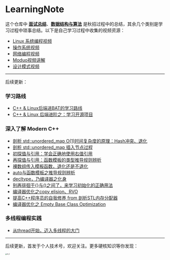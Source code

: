 # LearningNote

这个仓库中 **[面试总结](https://github.com/szza/LearningNote/tree/master/1.%E9%9D%A2%E8%AF%95%E6%80%BB%E7%BB%93)**、**[数据结构与算法](https://github.com/szza/LearningNote/tree/master/2.%E6%95%B0%E6%8D%AE%E7%BB%93%E6%9E%84%E4%B8%8E%E7%AE%97%E6%B3%95)**  是秋招过程中的总结，其余几个类别是学习过程中琐事总结。以下是自己学习过程中收集的视频资源：

+ [Linux 系统编程视频](https://www.bilibili.com/video/BV1dt411f7TZ?p=3)
+ [操作系统视频](https://www.bilibili.com/video/BV1YE411D7nH?from=search&seid=6559705588340463788)
+ [网络编程视频](https://www.bilibili.com/video/BV1eb411F74G)
+ [Moduo视频讲解](https://www.bilibili.com/video/BV11b411q7zr)
+ [设计模式视频](https://www.bilibili.com/video/BV1kW411P7KS?from=search&seid=1006917398839692361)

---

后续更新：

### 学习路线
+ [C++ & Linux后端进BAT的学习路线](https://mp.weixin.qq.com/s?__biz=MzkyMjIxMzIxNA==&mid=2247483878&idx=1&sn=41660c3f2567fa1cfb796ca8215f62ac&chksm=c1f68fd7f68106c196e7ccf1c60826434240e54c6a2b4530fc705dda7232d4bee513e7bce4fb&token=327902945&lang=zh_CN#rd)
+ [C++ & Linux 后端进阶之：学习开源项目](https://mp.weixin.qq.com/s?__biz=MzkyMjIxMzIxNA==&mid=2247484113&idx=1&sn=84118e75d14fddee3c8715d1cf556860&chksm=c1f68ce0f68105f68afea2d7d6a643657dac403965f1109e319970c6a87c3d222ac9a15552ae&token=327902945&lang=zh_CN#rd)

### 深入了解 Modern C++
+ [剖析 std::unordered_map O(1)时间复杂度的原理：Hash冲突、退化](https://mp.weixin.qq.com/s?__biz=MzkyMjIxMzIxNA==&mid=2247483656&idx=1&sn=a204fedfbf2cf7f2023979c56b756c8a&chksm=c1f68f39f681062fe0e31f2a07fd576ff8fcb3b3016bf024afa8703520390ca7fa3b257997da&token=327902945&lang=zh_CN#rd)
+ [剖析 std::unordered_map 插入节点过程](https://mp.weixin.qq.com/s?__biz=MzkyMjIxMzIxNA==&mid=2247483848&idx=1&sn=d459a04730a4e56653452eae9f71d424&chksm=c1f68ff9f68106ef0c606d105f8a25d9e0e7e241faf3bbf4b92b7d0484e711c10597596535a6&token=327902945&lang=zh_CN#rd)
+ [初探值与引用：学会正确地使用右值引用](https://mp.weixin.qq.com/s?__biz=MzkyMjIxMzIxNA==&mid=2247483868&idx=1&sn=3271bc5f1694818a493fd54185b341dd&chksm=c1f68fedf68106fb21fedd83136aa39a1ed01761ad68018d9bedd1591d9241cb8838432d634b&token=327902945&lang=zh_CN#rd)
+ [再探值与引用：函数模板的类型推导规则辨析](https://mp.weixin.qq.com/s?__biz=MzkyMjIxMzIxNA==&mid=2247483974&idx=1&sn=2be406fac97ff57e7a864bf8a509b1f1&chksm=c1f68c77f6810561412366b292a567882b4dcfc178fe9d7fc206a88f9f22c2e05d498cce5d5b&token=327902945&lang=zh_CN#rd)
+ [裸数组传入模板函数，退化还是不退化](https://mp.weixin.qq.com/s?__biz=MzkyMjIxMzIxNA==&mid=2247483994&idx=1&sn=004b11093b51ab0fc3faf41c6b50a747&chksm=c1f68c6bf681057d98be6ee049da81e528b439f54db8f4b6d4834149cd7d2a09cc3f536e8c14&token=327902945&lang=zh_CN#rd)
+ [auto与函数模板之推导规则辨析](https://mp.weixin.qq.com/s?__biz=MzkyMjIxMzIxNA==&mid=2247484055&idx=1&sn=f4305e1c8f6533ecf99c78b6833fe263&chksm=c1f68ca6f68105b0cdc196500dcca65c07f801898f7efb490644e7a0a298884e3197b8f8d9f5&token=327902945&lang=zh_CN#rd)
+ [decltype，乃编译器之化身](https://mp.weixin.qq.com/s?__biz=MzkyMjIxMzIxNA==&mid=2247484259&idx=1&sn=93010ccfe78b164a8f758b5b38c2681a&chksm=c1f68d52f68104440bfc7a024aa1985ceac1f39c4af581f6e80b7b77ee3fbbafb86723a6e9b6&token=327902945&lang=zh_CN#rd)
+ [别再徘徊于{}与()之间了，来学习初始化的正确用法](https://mp.weixin.qq.com/s?__biz=MzkyMjIxMzIxNA==&mid=2247484397&idx=1&sn=02bdcfae05bf50963509187e0131ba6d&chksm=c1f68ddcf68104ca42c6d11ace316b1e146b76e1473b1f17d25d7211635fe983735cf72834f8&token=327902945&lang=zh_CN#rd)
+ [编译器优化之copy elision、RVO](https://mp.weixin.qq.com/s?__biz=MzkyMjIxMzIxNA==&mid=2247484605&idx=1&sn=52205144a7a9819e4a8f181eccec7914&chksm=c1f68a8cf681039a0d5c454dd1b0d1899ba15d4fd99ddc0d1885a7b93cb3b5b4b6f53c9d5ca3&token=327902945&lang=zh_CN#rd)
+ [提高C++程序员的自我修养 from 剖析STL内存分配器](https://mp.weixin.qq.com/s?__biz=MzkyMjIxMzIxNA==&mid=2247484735&idx=1&sn=c67b3f2acfb10d991f5a78ab4aee3162&chksm=c1f68b0ef681021899c96c3c88b4459fe436551fafc28f85fb60504b091228f54787f8d1ff76&token=327902945&lang=zh_CN#rd)
+ [编译器优化之 Empty Base Class Optimization](https://mp.weixin.qq.com/s?__biz=MzkyMjIxMzIxNA==&mid=2247484770&idx=1&sn=460a07d3abaec0ca0d88721c7fb4d2fb&chksm=c1f68b53f68102454080b37505a904bc15cdb3c147773132f93b80c167b26afea44e9735e999&token=327902945&lang=zh_CN#rd)

### 多线程编程实践
+ [从thread开始，迈入多线程的大门](https://mp.weixin.qq.com/s?__biz=MzkyMjIxMzIxNA==&mid=2247484579&idx=1&sn=07ffd2a0b7cb37c739387e2e3327641b&chksm=c1f68a92f6810384c314254b36b0d188a61b87ad52c3503ca7d4282be78a050fbc85a4549aed&token=327902945&lang=zh_CN#rd)

---

后续更新，首发于个人技术号，欢迎关注。更多硬核知识等你发现：



<img src="https://github.com/szza/LearningNote/blob/master/looker.jpg" alt="id_2" style="zoom: 33%;" />
